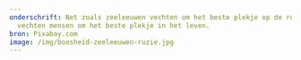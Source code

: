 ```yaml
---
onderschrift: Net zoals zeeleeuwen vechten om het beste plekje op de rots, zo
  vechten mensen om het beste plekje in het leven.
bron: Pixabay.com
image: /img/boosheid-zeeleeuwen-ruzie.jpg
---
```

